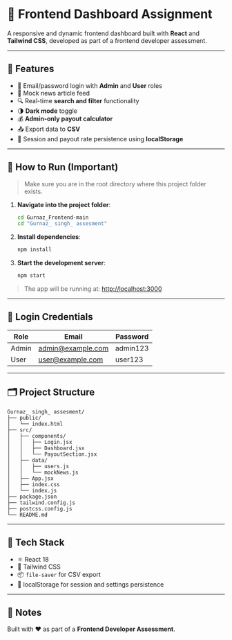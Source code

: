 # 🧩 Frontend Dashboard Assignment

A responsive and dynamic frontend dashboard built with **React** and **Tailwind CSS**, developed as part of a frontend developer assessment.

---

## 🚀 Features

- 🔐 Email/password login with **Admin** and **User** roles
- 📰 Mock news article feed
- 🔍 Real-time **search and filter** functionality
- 🌗 **Dark mode** toggle
- 💰 **Admin-only payout calculator**
- 📤 Export data to **CSV**
- 💾 Session and payout rate persistence using **localStorage**

---

## 🔧 How to Run (Important)

> Make sure you are in the root directory where this project folder exists.

1. **Navigate into the project folder**:
   ```bash
   cd Gurnaz_Frontend-main
   cd "Gurnaz_ singh_ assesment"
   ```

2. **Install dependencies**:
   ```bash
   npm install
   ```

3. **Start the development server**:
   ```bash
   npm start
   ```

> The app will be running at: [http://localhost:3000](http://localhost:3000)

---

## 🔐 Login Credentials

| Role  | Email              | Password   |
|-------|--------------------|------------|
| Admin | admin@example.com  | admin123   |
| User  | user@example.com   | user123    |

---

## 🗂️ Project Structure

```
Gurnaz_ singh_ assesment/
├── public/
│   └── index.html
├── src/
│   ├── components/
│   │   ├── Login.jsx
│   │   ├── Dashboard.jsx
│   │   └── PayoutSection.jsx
│   ├── data/
│   │   ├── users.js
│   │   └── mockNews.js
│   ├── App.jsx
│   ├── index.css
│   └── index.js
├── package.json
├── tailwind.config.js
├── postcss.config.js
└── README.md
```

---

## 🧪 Tech Stack

- ⚛️ React 18
- 💨 Tailwind CSS
- 📦 `file-saver` for CSV export
- 💾 localStorage for session and settings persistence

---

## 📌 Notes

Built with ❤️ as part of a **Frontend Developer Assessment**.
